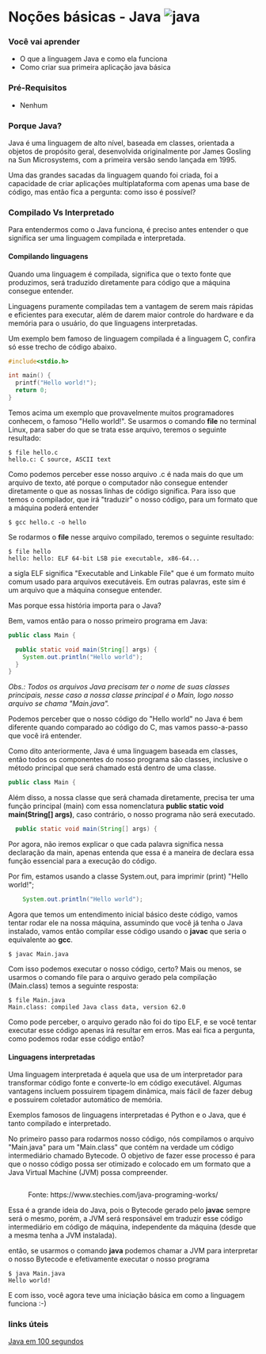 # Noções básicas - Java ![java](https://img.shields.io/badge/Java-ED8B00?style=for-the-badge\&logo=java\&logoColor=white)

### Você vai aprender

* O que a linguagem Java e como ela funciona
* Como criar sua primeira aplicação java básica

### Pré-Requisitos

* Nenhum

### Porque Java?

Java é uma linguagem de alto nível, baseada em classes, orientada a objetos de propósito geral, desenvolvida originalmente por James Gosling na Sun Microsystems, com a primeira versão sendo lançada em 1995.

Uma das grandes sacadas da linguagem quando foi criada, foi a capacidade de criar aplicações multiplataforma com apenas uma base de código, mas então fica a pergunta: como isso é possível?

### Compilado Vs Interpretado

Para entendermos como o Java funciona, é preciso antes entender o que significa ser uma linguagem compilada e interpretada.

#### Compilando linguagens

Quando uma linguagem é compilada, significa que o texto fonte que produzimos, será traduzido diretamente para código que a máquina consegue entender.

Linguagens puramente compiladas tem a vantagem de serem mais rápidas e eficientes para executar, além de darem maior controle do hardware e da memória para o usuário, do que linguagens interpretadas.

Um exemplo bem famoso de linguagem compilada é a linguagem C, confira só esse trecho de código abaixo.

```c
#include<stdio.h>

int main() {
  printf("Hello world!");
  return 0;
}
```

Temos acima um exemplo que provavelmente muitos programadores conhecem, o famoso "Hello world!". Se usarmos o comando **file** no terminal Linux, para saber do que se trata esse arquivo, teremos o seguinte resultado:

```
$ file hello.c
hello.c: C source, ASCII text
```

Como podemos perceber esse nosso arquivo .c é nada mais do que um arquivo de texto, até porque o computador não consegue entender diretamente o que as nossas linhas de código significa. Para isso que temos o compilador, que irá "traduzir" o nosso código, para um formato que a máquina poderá entender

```
$ gcc hello.c -o hello
```

Se rodarmos o **file** nesse arquivo compilado, teremos o seguinte resultado:

```
$ file hello
hello: hello: ELF 64-bit LSB pie executable, x86-64...
```

a sigla ELF significa "Executable and Linkable File" que é um formato muito comum usado para arquivos executáveis. Em outras palavras, este sim é um arquivo que a máquina consegue entender.

Mas porque essa história importa para o Java?

Bem, vamos então para o nosso primeiro programa em Java:

```java
public class Main {

  public static void main(String[] args) {
    System.out.println("Hello world");
  }
}
```

_Obs.: Todos os arquivos Java precisam ter o nome de suas classes principais, nesse caso a nossa classe principal é o Main, logo nosso arquivo se chama "Main.java"._

Podemos perceber que o nosso código do "Hello world" no Java é bem diferente quando comparado ao código do C, mas vamos passo-a-passo que você irá entender.

Como dito anteriormente, Java é uma linguagem baseada em classes, então todos os componentes do nosso programa são classes, inclusive o método principal que será chamado está dentro de uma classe.

```java
public class Main {
```

Além disso, a nossa classe que será chamada diretamente, precisa ter uma função principal (main) com essa nomenclatura **public static void main(String\[] args)**, caso contrário, o nosso programa não será executado.

```java
  public static void main(String[] args) {
```

Por agora, não iremos explicar o que cada palavra significa nessa declaração da main, apenas entenda que essa é a maneira de declara essa função essencial para a execução do código.

Por fim, estamos usando a classe System.out, para imprimir (print) "Hello world!";

```java
    System.out.println("Hello world");
```

Agora que temos um entendimento inicial básico deste código, vamos tentar rodar ele na nossa máquina, assumindo que você já tenha o Java instalado, vamos então compilar esse código usando o **javac** que seria o equivalente ao **gcc**.

```
$ javac Main.java
```

Com isso podemos executar o nosso código, certo? Mais ou menos, se usarmos o comando file para o arquivo gerado pela compilação (Main.class) temos a seguinte resposta:

```
$ file Main.java
Main.class: compiled Java class data, version 62.0
```

Como pode perceber, o arquivo gerado não foi do tipo ELF, e se você tentar executar esse código apenas irá resultar em erros. Mas eai fica a pergunta, como podemos rodar esse código então?

#### Linguagens interpretadas

Uma linguagem interpretada é aquela que usa de um interpretador para transformar código fonte e converte-lo em código executável. Algumas vantagens incluem possuirem tipagem dinâmica, mais fácil de fazer debug e possuirem coletador automático de memória.

Exemplos famosos de linguagens interpretadas é Python e o Java, que é tanto compilado e interpretado.

No primeiro passo para rodarmos nosso código, nós compilamos o arquivo "Main.java" para um "Main.class" que contém na verdade um código intermediário chamado Bytecode. O objetivo de fazer esse processo é para que o nosso código possa ser otimizado e colocado em um formato que a Java Virtual Machine (JVM) possa compreender.

&#x20;

<figure><img src="https://user-images.githubusercontent.com/9157977/188319155-1da685b9-5e51-413c-9f1e-feeefb90e627.png" alt=""><figcaption><p>Fonte: https://www.stechies.com/java-programing-works/</p></figcaption></figure>

Essa é a grande ideia do Java, pois o Bytecode gerado pelo **javac** sempre será o mesmo, porém, a JVM será responsável em traduzir esse código intermediário em código de máquina, independente da máquina (desde que a mesma tenha a JVM instalada).

então, se usarmos o comando **java** podemos chamar a JVM para interpretar o nosso Bytecode e efetivamente executar o nosso programa

```
$ java Main.java
Hello world!
```

E com isso, você agora teve uma iniciação básica em como a linguagem funciona :-)

### links úteis

[Java em 100 segundos](https://youtu.be/l9AzO1FMgM8)
